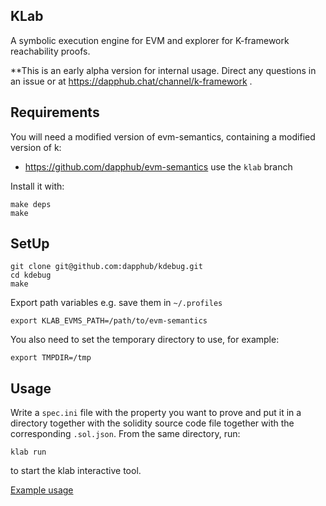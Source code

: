 ## KLab
A symbolic execution engine for EVM and explorer for K-framework reachability proofs.

**This is an early alpha version for internal usage. Direct any questions in an issue or at  https://dapphub.chat/channel/k-framework .

## Requirements
You will need a modified version of evm-semantics, containing a modified version of k:
* https://github.com/dapphub/evm-semantics use the `klab` branch

Install it with:
```
make deps
make
```

## SetUp

```
git clone git@github.com:dapphub/kdebug.git
cd kdebug
make
```

Export path variables e.g. save them in `~/.profiles`
```
export KLAB_EVMS_PATH=/path/to/evm-semantics
```

You also need to set the temporary directory to use, for example:
```
export TMPDIR=/tmp
```

## Usage
Write a `spec.ini` file with the property you want to prove and put it in a directory together
with the solidity source code file together with the corresponding `.sol.json`.
From the same directory, run:

`klab run`

 to start the klab interactive tool.

[Example usage](../master/examples)
